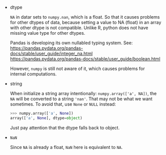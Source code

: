 
- dtype

    `NA` in datar sets to `numpy.nan`, which is a float. So that it causes problems for other dtypes of data, because setting a value to NA (float) in an array with other dtype is not compatible. Unlike R, python does not have missing value type for other dtypes.

    Pandas is developing its own nullabled typing system. See:
    https://pandas.pydata.org/pandas-docs/stable/user_guide/integer_na.html
    https://pandas.pydata.org/pandas-docs/stable/user_guide/boolean.html

    However, `numpy` is still not aware of it, which causes problems for internal computations.

- string

    When initialize a string array intentionally: `numpy.array(['a', NA])`, the `NA` will be converted to a string `'nan'`. That may not be what we want sometimes. To avoid that, use `None` or `NULL` instead:

    ```python
    >>> numpy.array(['a', None])
    array(['a', None], dtype=object)
    ```

    Just pay attention that the dtype falls back to object.


- `NaN`

    Since `NA` is already a float, `NaN` here is equivalent to `NA`.
